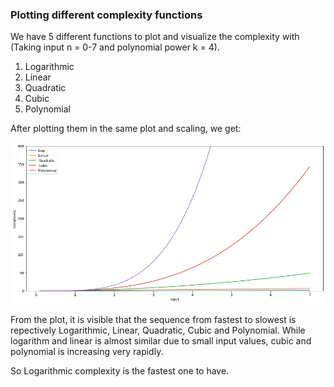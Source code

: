### Plotting different complexity functions

We have 5 different functions to plot and visualize the complexity with (Taking input n = 0-7 and polynomial power k = 4). 

1. Logarithmic
2. Linear
3. Quadratic
4. Cubic
5. Polynomial

After plotting them in the same plot and scaling, we get:

![Plot](Plot.png)

From the plot, it is visible that the sequence from fastest to slowest is repectively Logarithmic, Linear, Quadratic, Cubic and Polynomial. While logarithm and linear is almost similar due to small input values, cubic and polynomial is increasing very rapidly.

So Logarithmic complexity is the fastest one to have.

